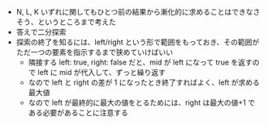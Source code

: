 - N, L, K いずれに関してもひとつ前の結果から漸化的に求めることはできなさそう、というところまで考えた
- 答えで二分探索
- 探索の終了を知るには、left/right という形で範囲をもっておき、その範囲がただ一つの要素を指示するまで狭めていけばいい
  - 隣接する left: true, right: false だと、mid が left になって true を返すので left に mid が代入して、ずっと繰り返す
  - なので left と right の差が 1 になったとき終了すればよく、left が求める最大値
  - なので left が最終的に最大の値をとるためには、right は最大の値+1 である必要があることに注意する
